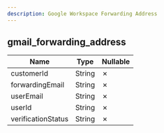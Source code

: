 ```yaml
---
description: Google Workspace Forwarding Address
---
```

gmail_forwarding_address
------------------------

| **Name**           | **Type** | **Nullable** |
| ------------------ | -------- | ------------ |
| customerId         | String   | &cross;      |
| forwardingEmail    | String   | &cross;      |
| userEmail          | String   | &cross;      |
| userId             | String   | &cross;      |
| verificationStatus | String   | &cross;      |
